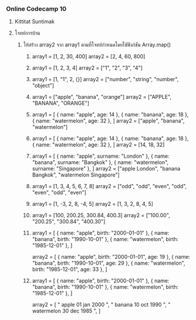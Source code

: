 ### Online Codecamp 10

1. Kittitat Suntimak
2. โจทย์การบ้าน

    1. ให้สร้าง array2 จาก array1 ตามที่โจทย์กำหนดโดยใช้ฟังก์ชัน Array.map()

        1. array1 = [1, 2, 30, 400]
            array2 = [2, 4, 60, 800]


        2. array1 = [1, 2, 3, 4]
            array2 = ["1", "2", "3", "4"]


        3. array1 = [1, "1", 2, {}]
            array2 = ["number", "string", "number", "object"]

            
        4. array1 = ["apple", "banana", "orange"]
            array2 = ["APPLE", "BANANA", "ORANGE"]


        5. array1 = [
                { name: "apple", age: 14 },
                { name: "banana", age: 18 },
                { name: "watermelon", age: 32 },
            ]
            array2 = ["apple", "banana", "watermelon"]


        6. array1 = [
                { name: "apple", age: 14 },
                { name: "banana", age: 18 },
                { name: "watermelon", age: 32 },
            ]
            array2 = [14, 18, 32]


        7. array1 = [
                { name: "apple", surname: "London" },
                { name: "banana", surname: "Bangkok" },
                { name: "watermelon", surname: "Singapore" },
            ]
            array2 = ["apple London", "banana Bangkok", "watermelon Singapore"]


        8. array1 = [1, 3, 4, 5, 6, 7, 8]
            array2 = ["odd", "odd", "even", "odd", "even", "odd", "even"]


        9. array1 = [1, -3, 2, 8, -4, 5]
            array2 = [1, 3, 2, 8, 4, 5]


        10.    array1 = [100, 200.25, 300.84, 400.3]
                array2 = ["100.00", "200.25", "300.84", "400.30"]


        11.    array1 = [
                    { name: "apple", birth: "2000-01-01" },
                    { name: "banana", birth: "1990-10-01" },
                    { name: "watermelon", birth: "1985-12-01" },
                ]

                array2 = [
                    { name: "apple", birth: "2000-01-01", age: 19 },
                    { name: "banana", birth: "1990-10-01", age: 29 },
                    { name: "watermelon", birth: "1985-12-01", age: 33 },
                ]


        12.    array1 = [
                    { name: "apple", birth: "2000-01-01" },
                    { name: "banana", birth: "1990-10-01" },
                    { name: "watermelon", birth: "1985-12-01" },
                ]

                array2 = [
                    "<tr> <td>apple</td> <td>01 jan 2000</td> </tr>",
                    "<tr> <td>banana</td> <td>10 oct 1990</td> </tr>",
                    "<tr> <td>watermelon</td> <td>30 dec 1985</td> </tr>",
                ]

    